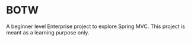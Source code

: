# BOTW
A beginner level Enterprise project to explore Spring MVC. This project is meant as a learning purpose only.
